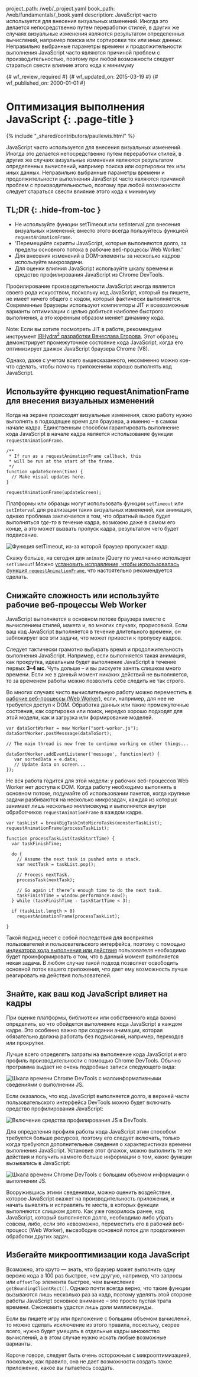 project_path: /web/_project.yaml
book_path: /web/fundamentals/_book.yaml
description: JavaScript часто используется для внесения визуальных изменений. Иногда это делается непосредственно путем переработки стилей, в других же случаях визуальные изменения являются результатом определенных вычислений, например поиска или сортировки тех или иных данных. Неправильно выбранные параметры времени и продолжительности выполнения JavaScript часто являются причиной проблем с производительностью, поэтому при любой возможности следует стараться свести влияние этого кода к минимуму

{# wf_review_required #}
{# wf_updated_on: 2015-03-19 #}
{# wf_published_on: 2000-01-01 #}

# Оптимизация выполнения JavaScript {: .page-title }

{% include "_shared/contributors/paullewis.html" %}


JavaScript часто используется для внесения визуальных изменений. Иногда это делается непосредственно путем переработки стилей, в других же случаях визуальные изменения являются результатом определенных вычислений, например поиска или сортировки тех или иных данных. Неправильно выбранные параметры времени и продолжительности выполнения JavaScript часто являются причиной проблем с производительностью, поэтому при любой возможности следует стараться свести влияние этого кода к минимуму

## TL;DR {: .hide-from-toc }
- Не используйте функции setTimeout или setInterval для внесения визуальных изменений; вместо этого всегда пользуйтесь функцией <code>requestAnimationFrame</code>.
- 'Перемещайте скрипты JavaScript, которые выполняются долго, за пределы основного потока в рабочие веб-процессы Web Worker.'
- Для внесения изменений в DOM-элементы за несколько кадров используйте микрозадачи.
- Для оценки влияния JavaScript используйте шкалу времени и средство профилирования JavaScript из Chrome DevTools.


Профилирование производительности JavaScript иногда является своего рода искусством, поскольку код JavaScript, который вы пишете, не имеет ничего общего с кодом, который фактически выполняется. Современные браузеры используют компиляторы JIT и всевозможные варианты оптимизации с целью добиться наиболее быстрого выполнения, а это коренным образом меняет динамику кода.

<!-- TODO: Verify note type! -->
Note: Если вы хотите посмотреть JIT в работе, рекомендуем инструмент <a href='http://mrale.ph/irhydra/2/'>IRHydra<sup>2</sup> разработки Вячеслава Егорова</a>. Этот образец демонстрирует промежуточное состояние кода JavaScript, когда его оптимизирует движок JavaScript браузера Chrome (V8).

Однако, даже с учетом всего вышесказанного, несомненно можно кое-что сделать, чтобы помочь приложениям хорошо выполнять код JavaScript.

## Используйте функцию requestAnimationFrame для внесения визуальных изменений

Когда на экране происходят визуальные изменения, свою работу нужно выполнять в подходящее время для браузера, а именно – в самом начале кадра. Единственным способом гарантировать выполнение кода JavaScript в начале кадра является использование функции `requestAnimationFrame`.


    /**
     * If run as a requestAnimationFrame callback, this
     * will be run at the start of the frame.
     */
    function updateScreen(time) {
      // Make visual updates here.
    }
    
    requestAnimationFrame(updateScreen);
    

Платформы или образцы могут использовать функции `setTimeout` или `setInterval` для реализации таких визуальных изменений, как анимация, однако проблема заключается в том, что обратный вызов будет выполняться _где-то_ в течение кадра, возможно даже в самом его конце, а это может вызвать пропуск кадра, результатом чего будет подвисание.

<img src="images/optimize-javascript-execution/settimeout.jpg" class="g--centered" alt="Функция setTimeout, из-за которой браузер пропускает кадр.">

Скажу больше, на сегодня для `animate` jQuery по умолчанию использует `setTimeout`! Можно [установить исправление, чтобы использовалась функция `requestAnimationFrame`](https://github.com/gnarf/jquery-requestAnimationFrame), что настоятельно рекомендуется сделать.

## Снижайте сложность или используйте рабочие веб-процессы Web Worker

JavaScript выполняется в основном потоке браузера вместе с вычислением стилей, макета и, во многих случаях, прорисовкой. Если ваш код JavaScript выполняется в течение длительного времени, он заблокирует все эти задачи, что может привести к пропуску кадров.

Следует тактически грамотно выбирать время и продолжительность выполнения JavaScript. Например, если выполняется такая анимация, как прокрутка, идеальным будет выполнение JavaScript в течение первых **3–4 мс**. Чуть дольше – и вы рискуете занять слишком много времени. Если же в данный момент никаких действий не выполняется, то за временем работы можно позволить себе следить не так строго.

Во многих случаях чисто вычислительную работу можно переместить в [рабочие веб-процессы (Web Worker)](https://developer.mozilla.org/en-US/docs/Web/API/Web_Workers_API/basic_usage), если, например, для нее не требуется доступ к DOM. Обработка данных или такие промежуточные состояния, как сортировка или поиск, нередко хорошо подходят для этой модели, как и загрузка или формирование моделей.


    var dataSortWorker = new Worker("sort-worker.js");
    dataSortWorker.postMesssage(dataToSort);
    
    // The main thread is now free to continue working on other things...
    
    dataSortWorker.addEventListener('message', function(evt) {
       var sortedData = e.data;
       // Update data on screen...
    });
    
    

Не вся работа годится для этой модели: у рабочих веб-процессов Web Worker нет доступа к DOM. Когда работу необходимо выполнять в основном потоке, подумайте об использовании пакетов, когда крупные задачи разбиваются на несколько микрозадач, каждая из которых занимает лишь несколько миллисекунд и выполняется внутри обработчиков `requestAnimationFrame` в каждом кадре.


    var taskList = breakBigTaskIntoMicroTasks(monsterTaskList);
    requestAnimationFrame(processTaskList);
    
    function processTaskList(taskStartTime) {
      var taskFinishTime;
    
      do {
        // Assume the next task is pushed onto a stack.
        var nextTask = taskList.pop();
    
        // Process nextTask.
        processTask(nextTask);
    
        // Go again if there’s enough time to do the next task.
        taskFinishTime = window.performance.now();
      } while (taskFinishTime - taskStartTime < 3);
    
      if (taskList.length > 0)
        requestAnimationFrame(processTaskList);
    
    }
    

Такой подход несет с собой последствия для восприятия пользователей и пользовательского интерфейса, поэтому с помощью [индикатора хода выполнения или действия](http://www.google.com/design/spec/components/progress-activity.html) пользователя необходимо будет проинформировать о том, что в данный момент выполняется некая задача. В любом случае такой подход позволяет освободить основной поток вашего приложения, что дает ему возможность лучше реагировать на действия пользователей.

## Знайте, как ваш код JavaScript влияет на кадры

При оценке платформы, библиотеки или собственного кода важно определить, во что обойдется выполнение кода JavaScript в каждом кадре. Это особенно важно при создании анимации, которая обязательно должна работать без подвисаний, например, переходов или прокрутки.

Лучше всего определять затраты на выполнение кода JavaScript и его профиль производительности с помощью Chrome DevTools. Обычно программа выдает не очень подробные записи следующего вида:

<img src="images/optimize-javascript-execution/low-js-detail.jpg" class="g--centered" alt="Шкала времени Chrome DevTools с малоинформативными сведениями о выполнении JS.">

Если оказалось, что код JavaScript выполняется долго, в верхней части пользовательского интерфейса DevTools можно будет включить средство профилирования JavaScript:

<img src="images/optimize-javascript-execution/js-profiler-toggle.jpg" class="g--centered" alt="Включение средства профилирования JS в DevTools.">

Для определения профиля работы кода JavaScript этим способом требуется больше ресурсов, поэтому его следует включать, только когда требуются дополнительные сведения о характеристиках времени выполнения JavaScript. Установив этот флажок, можно выполнить те же действия и получить намного больше информации о том, какие функции вызывались в JavaScript:

<img src="images/optimize-javascript-execution/high-js-detail.jpg" class="g--centered" alt="Шкала времени Chrome DevTools с большим объемом информации о выполнении JS.">

Вооружившись этими сведениями, можно оценить воздействие, которое JavaScript окажет на производительность приложения, и начать выявлять и исправлять те места, в которых функции выполняются слишком долго. Как уже говорилось ранее, код JavaScript, который выполняется долго, необходимо либо убрать совсем, либо, если это невозможно, переместить его в рабочий веб-процесс (Web Worker), высвободив основной поток для продолжения обработки других задач.

## Избегайте микрооптимизации кода JavaScript

Возможно, это круто ― знать, что браузер может выполнить одну версию кода в 100 раз быстрее, чем другую, например, что запросы или `offsetTop` элемента быстрее, чем вычисление `getBoundingClientRect()`. Однако почти всегда верно, что такие функции вызываются лишь несколько раз за кадр, поэтому уделять этой стороне работы JavaScript основное внимание – это просто пустая трата времени. Сэкономить удастся лишь доли миллисекунды.

Если вы пишете игру или приложение с большим объемом вычислений, то можно сделать исключение из этого правила, поскольку, скорее всего, нужно будет умещать в отдельные кадры множество вычислений, а в этом случае нужно искать любые возможные варианты.

Короче говоря, следует быть очень осторожным с микрооптимизацией, поскольку, как правило, она не дает возможности создать такое приложение, какое вы пытаетесь создать.


